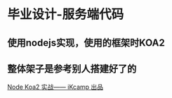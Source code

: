 # 毕业设计-服务端代码
## 使用nodejs实现，使用的框架时KOA2
## 整体架子是参考别人搭建好了的 
[Node Koa2 实战—— iKcamp 出品](https://github.com/ikcamp/koa2-tutorial)
